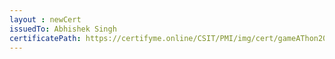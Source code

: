 ```yaml
--- 
layout : newCert 
issuedTo: Abhishek Singh 
certificatePath: https://certifyme.online/CSIT/PMI/img/cert/gameAThon2021/AbhishekSingh_4c782.png
--- 
```

